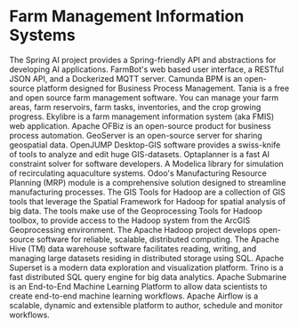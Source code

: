 # Farm Management Information Systems

The Spring AI project provides a Spring-friendly API and abstractions for developing AI applications. FarmBot's web based user interface, a RESTful JSON API, and a Dockerized MQTT server. Camunda BPM is an open-source platform designed for Business Process Management. Tania is a free and open source farm management software. You can manage your farm areas, farm reservoirs, farm tasks, inventories, and the crop growing progress. Ekylibre is a farm management information system (aka FMIS) web application. Apache OFBiz is an open-source product for business process automation. GeoServer is an open-source server for sharing geospatial data. OpenJUMP Desktop-GIS software provides a swiss-knife of tools to analyze and edit huge GIS-datasets. Optaplanner is a fast AI constraint solver for software developers. A Modelica library for simulation of recirculating aquaculture systems. Odoo's Manufacturing Resource Planning (MRP) module is a comprehensive solution designed to streamline manufacturing processes. The GIS Tools for Hadoop are a collection of GIS tools that leverage the Spatial Framework for Hadoop for spatial analysis of big data. The tools make use of the Geoprocessing Tools for Hadoop toolbox, to provide access to the Hadoop system from the ArcGIS Geoprocessing environment. The Apache Hadoop project develops open-source software for reliable, scalable, distributed computing. The Apache Hive (TM) data warehouse software facilitates reading, writing, and managing large datasets residing in distributed storage using SQL. Apache Superset is a modern data exploration and visualization platform. Trino is a fast distributed SQL query engine for big data analytics. Apache Submarine is an End-to-End Machine Learning Platform to allow data scientists to create end-to-end machine learning workflows. Apache Airflow is a scalable, dynamic and extensible platform to author, schedule and monitor workflows.